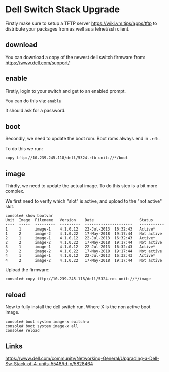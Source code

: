 <!-- TITLE: Dell Switch Upgrade -->
<!-- SUBTITLE: How to upgrade Dell Switches -->

# Dell Switch Stack Upgrade

Firstly make sure to setup a TFTP server https://wiki.vm.tips/apps/tftp to distribute your packages from as well as a telnet/ssh client.

## download

You can download a copy of the newest dell switch firmware from: https://www.dell.com/support/

## enable

Firstly, login to your switch and get to an enabled prompt.

You can do this via:
```enable```

It should ask for a password.

## boot

Secondly, we need to update the boot rom. Boot roms always end in ```.rfb```.

To do this we run:
```
copy tftp://10.239.245.118/dell/5324.rfb unit://*/boot
```


## image

Thirdly, we need to update the actual image. To do this step is a bit more complex. 

We first need to verify which "slot" is active, and upload to the "not active" slot.

```
console# show bootvar
Unit  Image  Filename   Version    Date                    Status
----  -----  ---------  ---------  ---------------------   -----------
1     1      image-1    4.1.0.12   22-Jul-2013  16:32:43   Active*
1     2      image-2    4.1.0.22   17-May-2018  19:17:44   Not active
2     1      image-1    4.1.0.12   22-Jul-2013  16:32:43   Active*
2     2      image-2    4.1.0.22   17-May-2018  19:17:44   Not active
3     1      image-1    4.1.0.12   22-Jul-2013  16:32:43   Active*
3     2      image-2    4.1.0.22   17-May-2018  19:17:44   Not active
4     1      image-1    4.1.0.12   22-Jul-2013  16:32:43   Active*
4     2      image-2    4.1.0.22   17-May-2018  19:17:44   Not active
```

Upload the firmware:
```
console# copy tftp://10.239.245.118/dell/5324.ros unit://*/image
```

## reload

Now to fully install the dell switch run. Where X is the non active boot image.

```
console# boot system image-x switch-x
console# boot system image-x all
console# reload
```

## Links
https://www.dell.com/community/Networking-General/Upgrading-a-Dell-Sw-Stack-of-4-units-5548/td-p/5828464

